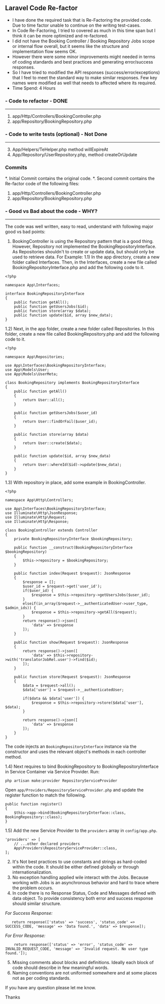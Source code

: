 
## Laravel Code Re-factor

* I have done the required task that is Re-Factoring the provided code. Due to time factor unable to continue on the writing test-cases.
* In Code Re-Factoring, I tried to covered as much in this time span but I think it can be more optimized and re-factored.
* I did not have the Booking Controller / Booking Repository Jobs scope or internal flow overall, but it seems like the structure and implementation flow seems OK.
* However there were some minor improvements might needed in terms of coding standards and best practices and generating error/success responses.
* So I have tried to modified the API responses (success/error/exceptions) that I feel to meet the standard way to make similar responses. Few key names were modified as well that needs to affected where its required.
* Time Spend: 4 Hours

### - Code to refactor - DONE
--------------------------------
1) app/Http/Controllers/BookingController.php
2) app/Repository/BookingRepository.php

### - Code to write tests (optional) - Not Done
-----------------------------------------------
3) App/Helpers/TeHelper.php method willExpireAt
4) App/Repository/UserRepository.php, method createOrUpdate

### Commits

*. Initial Commit contains the original code.
*. Second commit contains the Re-factor code of the following files:
1) app/Http/Controllers/BookingController.php
2) app/Repository/BookingRepository.php

### - Good vs Bad about the code - WHY?
------------------------------------------------------------------------
The code was well written, easy to read, understand with following major good vs bad points:
1) BookingController is using the Repository pattern that is a good thing. However, Repository not implemented the BookingRepositoryInterface. As Repositories shouldn't to create or update data, but should only be used to retrieve data. For Example:
1.1) In the app directory, create a new folder called Interfaces. Then, in the Interfaces, create a new file called BookingRepositoryInterface.php and add the following code to it.
```
<?php

namespace App\Interfaces;

interface BookingRepositoryInterface 
{
    public function getAll();
    public function getUsersJobs($id);
    public function store(array $data);
    public function update($id, array $new_data);
}
```

1.2) Next, in the app folder, create a new folder called Repositories. In this folder, create a new file called BookingRepository.php and add the following code to it.
```
<?php

namespace App\Repositories;

use App\Interfaces\BookingRepositoryInterface;
use App\Models\User;
use App\Models\UserMeta;

class BookingRepository implements BookingRepositoryInterface 
{
    public function getAll() 
    {
        return User::all();
    }

    public function getUsersJobs($user_id) 
    {
        return User::findOrFail($user_id);
    }

    public function store(array $data) 
    {
        return User::create($data);
    }

    public function update($id, array $new_data) 
    {
        return User::whereId($id)->update($new_data);
    }
}
```

1.3) With repository in place, add some example in BookingController.
```
<?php

namespace App\Http\Controllers;

use App\Interfaces\BookingRepositoryInterface;
use Illuminate\Http\JsonResponse;
use Illuminate\Http\Request;
use Illuminate\Http\Response;

class BookingController extends Controller 
{
    private BookingRepositoryInterface $bookingRepository;

    public function __construct(BookingRepositoryInterface $bookingRepository) 
    {
        $this->repository = $bookingRepository;
    }

    public function index(Request $request): JsonResponse 
    {
        $response = [];
        $user_id = $request->get('user_id');
        if($user_id) {
            $response = $this->repository->getUsersJobs($user_id);
        }
        elseif(in_array($request->__authenticatedUser->user_type, $admin_ids)) {
            $response = $this->repository->getAll($request);
        }
        return response()->json([
            'data' => $response
        ]);
    }

    public function show(Request $request): JsonResponse 
    {
        return response()->json([
            'data' => $this->repository->with('translatorJobRel.user')->find($id);
        ]);
    }

    public function store(Request $request): JsonResponse 
    {
        $data = $request->all();
        $data['user'] = $request->__authenticatedUser;

        if($data && $data['user']) {
            $response = $this->repository->store($data['user'], $data);
        }
        
        return response()->json([
            'data' => $response
        ]);
    }
}
```
The code injects an `BookingRepositoryInterface` instance via the constructor and uses the relevant object's methods in each controller method.

1.4) Next requires to bind BookingRepository to BookingRepositoryInterface in Service Container via Service Provider. Run:
```
php artisan make:provider RepositoryServiceProvider
```

Open `app/Providers/RepositoryServiceProvider.php` and update the register function to match the following.
```
public function register()
{
    $this->app->bind(BookingRepositoryInterface::class, BookingRepository::class);
}
```

1.5) Add the new Service Provider to the `providers` array in `config/app.php`.
```
'providers' => [
    // ...other declared providers
    App\Providers\RepositoryServiceProvider::class,
];
```

2) It's Not best practices to use constants and strings as hard-coded within the code. It should be either defined globally or through internationalization.
3) No exception handling applied wile interact with the Jobs. Because working with Jobs is an asynchronous behavior and hard to trace where the problem occurs.  
4) In code there is no Response Status, Code and Messages defined with data object. To provide consistency both error and success response should similar structure.

*For Success Response:*
```
   return response(['status' => 'success', 'status_code' => SUCCESS_CODE, 'message' => 'Data found.', 'data' => $response]);
```

*For Error Response:*
```
    return response(['status' => 'error', 'status_code' => INVALID_REQUEST_CODE, 'message' => 'Invalid request. No user type found.']);
```

5) Missing comments about blocks and definitions. Ideally each block of code should describe in few meaningful words. 
6) Naming conventions are not uniformed somewhere and at some places not as per coding standards.

If you have any question please let me know.

Thanks